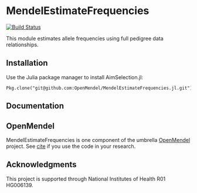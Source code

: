 # MendelEstimateFrequencies

[![Build Status](https://travis-ci.org/ericsobel/MendelEstimateFrequencies.jl.svg?branch=master)](https://travis-ci.org/ericsobel/MendelEstimateFrequencies.jl)

This module estimates allele frequencies using full pedigree data relationships.

## Installation

Use the Julia package manager to install AimSelection.jl:

    Pkg.clone("git@github.com:OpenMendel/MendelEstimateFrequencies.jl.git")

## Documentation


## OpenMendel

MendelEstimateFrequencies is one component of the umbrella [OpenMendel](https://github.com/OpenMendel) project. See [cite]() if you use the code in your research.    

## Acknowledgments
This project is supported through National Institutes of Health R01 HG006139.

